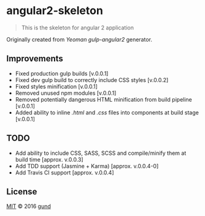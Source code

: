 # angular2-skeleton  

> This is the skeleton for angular 2 application

Originally created from *Yeoman gulp-angular2* generator.

## Improvements
- Fixed production gulp builds [v.0.0.1]
- Fixed dev gulp build to correctly include CSS styles [v.0.0.2]
- Fixed styles minification [v.0.0.1]
- Removed unused npm modules [v.0.0.1]
- Removed potentially dangerous HTML minification from build pipeline [v.0.0.1]
- Added ability to inline *.html* and *.css* files into components at build stage [v.0.0.1]

## TODO
- Add ability to include CSS, SASS, SCSS and compile/minify them at build time [approx. v.0.0.3]
- Add TDD support (Jasmine + Karma) [approx. v.0.0.4-0]
- Add Travis CI support [approx. v.0.0.4]

## License

[MIT](./LICENSE) © 2016 [gund](https://github.com/gund)
